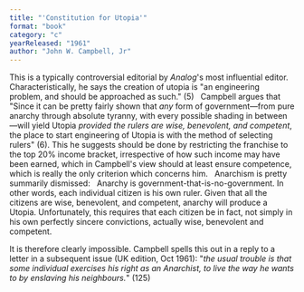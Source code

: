 ```yaml
---
title: "'Constitution for Utopia'"
format: "book"
category: "c"
yearReleased: "1961"
author: "John W. Campbell, Jr"
---
```

This is a typically  controversial editorial by <em>Analog</em>'s most influential editor.  Characteristically, he says the creation of utopia is "an engineering problem,  and should be approached as such." (5)
 
Campbell argues that "Since it can be pretty  fairly shown that <em>any</em> form of government—from pure anarchy through  absolute tyranny, with every possible shading in between—will yield Utopia <em>provided the rulers are wise, benevolent, and competent</em>, the place to start  engineering of Utopia is with the method of selecting rulers" (6). This he  suggests should be done by restricting the franchise to the top 20% income  bracket, irrespective of how such income may have been earned, which in  Campbell's view should at least ensure competence, which is really the only  criterion which concerns him.
 
Anarchism is pretty summarily dismissed:
 
Anarchy is government-that-is-no-government. In other  words, each individual citizen is his own ruler. Given that all the citizens are  wise, benevolent, and competent, anarchy will produce a Utopia. Unfortunately,  this requires that each citizen be in fact, not simply in his own  perfectly sincere convictions, actually wise, benevolent and competent.

It is therefore clearly impossible. Campbell spells this  out in a reply to a letter in a subsequent issue (UK edition, Oct 1961): "<em>the  usual trouble is that some individual exercises his right as an Anarchist, to  live the way he wants to by enslaving his neighbours.</em>" (125)
 
